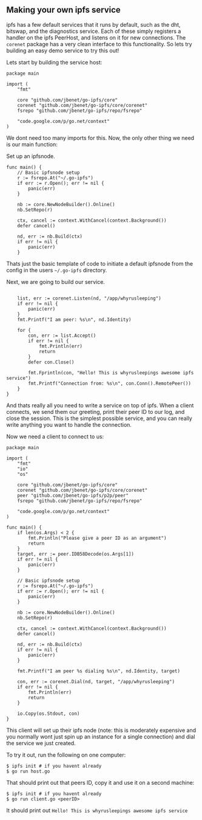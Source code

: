 ## Making your own ipfs service
ipfs has a few default services that it runs by default, such as the dht,
bitswap, and the diagnostics service. Each of these simply registers a
handler on the ipfs PeerHost, and listens on it for new connections.  The
`corenet` package has a very clean interface to this functionality. So lets
try building an easy demo service to try this out!

Lets start by building the service host:
```
package main

import (
	"fmt"

	core "github.com/jbenet/go-ipfs/core"
	corenet "github.com/jbenet/go-ipfs/core/corenet"
	fsrepo "github.com/jbenet/go-ipfs/repo/fsrepo"

	"code.google.com/p/go.net/context"
)
```

We dont need too many imports for this.
Now, the only other thing we need is our main function: 

Set up an ipfsnode.

```
func main() {
	// Basic ipfsnode setup
	r := fsrepo.At("~/.go-ipfs")
	if err := r.Open(); err != nil {
		panic(err)
	}

	nb := core.NewNodeBuilder().Online()
	nb.SetRepo(r)

	ctx, cancel := context.WithCancel(context.Background())
	defer cancel()

	nd, err := nb.Build(ctx)
	if err != nil {
		panic(err)
	}
```

Thats just the basic template of code to initiate a default ipfsnode from
the config in the users `~/.go-ipfs` directory.

Next, we are going to build our service.

```

	list, err := corenet.Listen(nd, "/app/whyrusleeping")
	if err != nil {
		panic(err)
	}
	fmt.Printf("I am peer: %s\n", nd.Identity)

	for {
		con, err := list.Accept()
		if err != nil {
			fmt.Println(err)
			return
		}
		defer con.Close()

		fmt.Fprintln(con, "Hello! This is whyrusleepings awesome ipfs service")
		fmt.Printf("Connection from: %s\n", con.Conn().RemotePeer())
	}
}
```

And thats really all you need to write a service on top of ipfs. When a client
connects, we send them our greeting, print their peer ID to our log, and close
the session. This is the simplest possible service, and you can really write 
anything you want to handle the connection.

Now we need a client to connect to us:

```
package main

import (
	"fmt"
	"io"
	"os"

	core "github.com/jbenet/go-ipfs/core"
	corenet "github.com/jbenet/go-ipfs/core/corenet"
	peer "github.com/jbenet/go-ipfs/p2p/peer"
	fsrepo "github.com/jbenet/go-ipfs/repo/fsrepo"

	"code.google.com/p/go.net/context"
)

func main() {
	if len(os.Args) < 2 {
		fmt.Println("Please give a peer ID as an argument")
		return
	}
	target, err := peer.IDB58Decode(os.Args[1])
	if err != nil {
		panic(err)
	}

	// Basic ipfsnode setup
	r := fsrepo.At("~/.go-ipfs")
	if err := r.Open(); err != nil {
		panic(err)
	}

	nb := core.NewNodeBuilder().Online()
	nb.SetRepo(r)

	ctx, cancel := context.WithCancel(context.Background())
	defer cancel()

	nd, err := nb.Build(ctx)
	if err != nil {
		panic(err)
	}

	fmt.Printf("I am peer %s dialing %s\n", nd.Identity, target)

	con, err := corenet.Dial(nd, target, "/app/whyrusleeping")
	if err != nil {
		fmt.Println(err)
		return
	}

	io.Copy(os.Stdout, con)
}
```

This client will set up their ipfs node (note: this is moderately expensive and
you normally wont just spin up an instance for a single connection) and dial the
service we just created.

To try it out, run the following on one computer:
```
$ ipfs init # if you havent already
$ go run host.go
```

That should print out that peers ID, copy it and use it on a second machine:
```
$ ipfs init # if you havent already
$ go run client.go <peerID>
```

It should print out `Hello! This is whyrusleepings awesome ipfs service`
